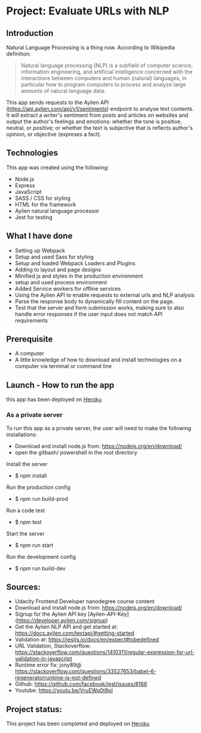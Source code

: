 # Project: Evaluate URLs with NLP

## Introduction
Natural Language Processing is a thing now.  According to Wikipedia definition:

> Natural language processing (NLP) is a subfield of computer science, information engineering, and artificial intelligence
concerned with the interactions between computers and human (natural) languages, in particular how to program computers to
process and analyze large amounts of natural language data.

This app sends requests to the Aylien API (https://api.aylien.com/api/v1/sentiments)  endpoint to analyse text contents. It will extract a writer's sentiment from posts and articles on websites and output the author's feelings and emotions: 
whether the tone is positive, neutral, or positive; or whether the text is subjective that is reflects author's opinion, or objective (expreses a fact).

## Technologies

This app was created using the following:
* Node.js
* Express
* JavaScript
* SASS / CSS for styling
* HTML for the framework
* Aylien natural language processor
* Jest for testing

## What I have done

- Setting up Webpack
- Setup and used Sass for styling
- Setup and loaded Webpack Loaders and Plugins
- Adding to layout and page designs
- Minified js and styles in the production environment
- setup and used process environment
- Added Service workers for offline services
- Using the Aylien API to enable requests to external urls and NLP analysis
- Parse the response body to dynamically fill content on the page.
- Test that the server and form submission works, making sure to also handle error responses if the user input does not match API requirements

## Prerequisite

* A computer
* A little knowledge of how to download and install technologies on a computer via terminal or command line

## Launch - How to run the app
this app has been deployed on [Heroku](https://www.heroku.com/)
### As a private server
To run this app as a private server, the user will need to make the following installations:
* Download and install node.js from: https://nodejs.org/en/download/
* open the gitbash/ powershell in the root directory

Install the server
* $ npm install

Run the production config
* $ npm run build-prod

Run a code test
* $ npm test

Start the server
* $ npm run start

Run the development config
* $ npm run build-dev

## Sources:
- Udacity Frontend Developer nanodegree course content
- Download and install node.js from: https://nodejs.org/en/download/
- Signup for the Aylien API key [Aylien-API-Key] (https://developer.aylien.com/signup)
- Get the Aylien NLP API and get started at: https://docs.aylien.com/textapi/#getting-started
- Validation at:  https://jestjs.io/docs/en/expect#tobedefined
- URL Validation, Stackoverflow: https://stackoverflow.com/questions/1410311/regular-expression-for-url-validation-in-javascript
- Runtime error fix: jony89@ https://stackoverflow.com/questions/33527653/babel-6-regeneratorruntime-is-not-defined
- Github: https://github.com/facebook/jest/issues/8166
- Youtube: https://youtu.be/VruEWq0t8pI

## Project status:
This project has been completed and deployed on [Heroku](https://www.heroku.com/)